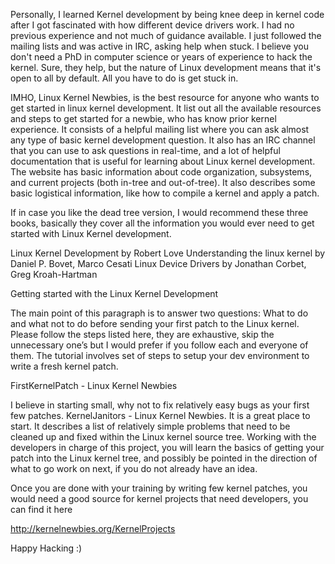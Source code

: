 Personally, I learned Kernel development by being knee deep in kernel code after I got fascinated with how different device drivers work. I had no previous experience and not much of guidance available. I just followed the mailing lists and was active in IRC, asking help when stuck. I believe you don't need a PhD in computer science or years of experience to hack the kernel. Sure, they help, but the nature of Linux development means that it's open to all by default. All you have to do is get stuck in.

IMHO, Linux Kernel Newbies, is the best resource for anyone who wants to get started in linux kernel development. It list out all the available resources and steps to get started for a newbie, who has know prior kernel experience. It consists of a helpful mailing list where you can ask almost any type of basic kernel development question. It also has an IRC channel that you can use to ask questions in real-time, and a lot of helpful documentation that is useful for learning about Linux kernel development. The website has basic information about code organization, subsystems, and current projects (both in-tree and out-of-tree). It also describes some basic logistical information, like how to compile a kernel and apply a patch.

If in case you like the dead tree version, I would recommend these three books, basically they cover all the information you would ever need to get started with Linux Kernel development.

Linux Kernel Development by Robert Love
Understanding the linux kernel by Daniel P. Bovet, Marco Cesati
Linux Device Drivers by Jonathan Corbet, Greg Kroah-Hartman

Getting started with the Linux Kernel Development

The main point of this paragraph is to answer two questions: What to do and what not to do before sending your first patch to the Linux kernel. Please follow the steps listed here, they are exhaustive, skip the unnecessary one’s but I would prefer if you follow each and everyone of them. The tutorial involves set of steps to setup your dev environment to write a fresh kernel patch.

FirstKernelPatch - Linux Kernel Newbies

I believe in starting small, why not to fix relatively easy bugs as your first few patches. KernelJanitors - Linux Kernel Newbies. It is a great place to start. It describes a list of relatively simple problems that need to be cleaned up and fixed within the Linux kernel source tree. Working with the developers in charge of this project, you will learn the basics of getting your patch into the Linux kernel tree, and possibly be pointed in the direction of what to go work on next, if you do not already have an idea.

Once you are done with your training by writing few kernel patches, you would need a good source for kernel projects that need developers, you can find it here

http://kernelnewbies.org/KernelProjects

Happy Hacking :)

